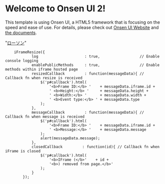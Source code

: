 # Welcome to Onsen UI 2!

This template is using Onsen UI, a HTML5 framework that is focusing on the speed and ease of use.
For details, please check out [Onsen UI Website](http://onsenui.io) and [the documents](http://onsenui.io/v2/).

"<a href='http://maps.google.com/maps?q=35.689634,139.692101' rel='nofollow'>ローソン</a>"




  		iFrameResize({
				log                     : true,                  // Enable console logging
				enablePublicMethods     : true,                  // Enable methods within iframe hosted page
				resizedCallback         : function(messageData){ // Callback fn when resize is received
					$('p#callback').html(
						'<b>Frame ID:</b> '    + messageData.iframe.id +
						' <b>Height:</b> '     + messageData.height +
						' <b>Width:</b> '      + messageData.width + 
						' <b>Event type:</b> ' + messageData.type
					);
				},
				messageCallback         : function(messageData){ // Callback fn when message is received
					$('p#callback').html(
						'<b>Frame ID:</b> '    + messageData.iframe.id +
						' <b>Message:</b> '    + messageData.message
					);
					alert(messageData.message);
				},
				closedCallback         : function(id){ // Callback fn when iFrame is closed
					$('p#callback').html(
						'<b>IFrame (</b>'    + id +
						'<b>) removed from page.</b>'
					);
				}
			});
